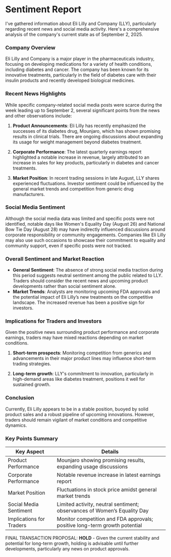 # Sentiment Report

I've gathered information about Eli Lilly and Company (LLY), particularly regarding recent news and social media activity. Here's a comprehensive analysis of the company's current state as of September 2, 2025.

### Company Overview
Eli Lilly and Company is a major player in the pharmaceuticals industry, focusing on developing medications for a variety of health conditions, including diabetes and cancer. The company has been known for its innovative treatments, particularly in the field of diabetes care with their insulin products and recently developed biological medicines.

### Recent News Highlights
While specific company-related social media posts were scarce during the week leading up to September 2, several significant points from the news and other observations include:

1. **Product Announcements**: Eli Lilly has recently emphasized the successes of its diabetes drug, Mounjaro, which has shown promising results in clinical trials. There are ongoing discussions about expanding its usage for weight management beyond diabetes treatment.
  
2. **Corporate Performance**: The latest quarterly earnings report highlighted a notable increase in revenue, largely attributed to an increase in sales for key products, particularly in diabetes and cancer treatments.

3. **Market Position**: In recent trading sessions in late August, LLY shares experienced fluctuations. Investor sentiment could be influenced by the general market trends and competition from generic drug manufacturers.

### Social Media Sentiment
Although the social media data was limited and specific posts were not identified, notable days like Women's Equality Day (August 26) and National Bow Tie Day (August 28) may have indirectly influenced discussions around corporate responsibility or community engagements. Companies like Eli Lilly may also use such occasions to showcase their commitment to equality and community support, even if specific posts were not tracked.

### Overall Sentiment and Market Reaction
- **General Sentiment**: The absence of strong social media traction during this period suggests neutral sentiment among the public related to LLY. Traders should consider the recent news and upcoming product developments rather than social sentiment alone.
- **Market Trends**: Analysts are monitoring upcoming FDA approvals and the potential impact of Eli Lilly’s new treatments on the competitive landscape. The increased revenue has been a positive sign for investors.

### Implications for Traders and Investors
Given the positive news surrounding product performance and corporate earnings, traders may have mixed reactions depending on market conditions.

1. **Short-term prospects**: Monitoring competition from generics and advancements in their major product lines may influence short-term trading strategies.
  
2. **Long-term growth**: LLY's commitment to innovation, particularly in high-demand areas like diabetes treatment, positions it well for sustained growth.

### Conclusion
Currently, Eli Lilly appears to be in a stable position, buoyed by solid product sales and a robust pipeline of upcoming innovations. However, traders should remain vigilant of market conditions and competitive dynamics.

### Key Points Summary

| Key Aspect                       | Details                                                                       |
|----------------------------------|-------------------------------------------------------------------------------|
|Product Performance               | Mounjaro showing promising results, expanding usage discussions              |
|Corporate Performance             | Notable revenue increase in latest earnings report                           |
|Market Position                   | Fluctuations in stock price amidst general market trends                     |
|Social Media Sentiment            | Limited activity, neutral sentiment; observances of Women’s Equality Day     |
|Implications for Traders          | Monitor competition and FDA approvals; positive long-term growth potential    |

FINAL TRANSACTION PROPOSAL: **HOLD** - Given the current stability and potential for long-term growth, holding is advisable until further developments, particularly any news on product approvals.
